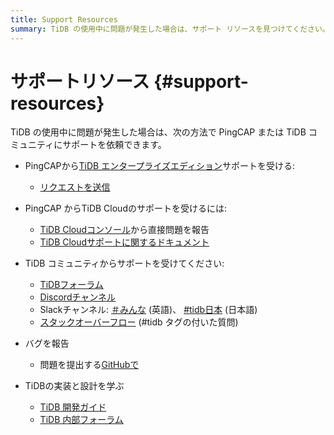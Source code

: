 ```yaml
---
title: Support Resources
summary: TiDB の使用中に問題が発生した場合は、サポート リソースを見つけてください。
---
```


# サポートリソース {#support-resources}

TiDB の使用中に問題が発生した場合は、次の方法で PingCAP または TiDB コミュニティにサポートを依頼できます。

-   PingCAPから[TiDB エンタープライズエディション](https://www.pingcap.com/tidb-enterprise/)サポートを受ける:

    -   [リクエストを送信](https://tidb.support.pingcap.com)

-   PingCAP からTiDB Cloudのサポートを受けるには:

    -   [TiDB Cloudコンソール](https://tidbcloud.com/)から直接問題を報告
    -   [TiDB Cloudサポートに関するドキュメント](https://docs.pingcap.com/tidbcloud/tidb-cloud-support)

-   TiDB コミュニティからサポートを受けてください:

    -   [TiDBフォーラム](https://ask.pingcap.com/)
    -   [Discordチャンネル](https://discord.gg/DQZ2dy3cuc?utm_source=doc)
    -   Slackチャンネル: [＃みんな](https://slack.tidb.io/invite?team=tidb-community&#x26;channel=everyone&#x26;ref=docs) (英語)、 [#tidb日本](https://slack.tidb.io/invite?team=tidb-community&#x26;channel=tidb-japan&#x26;ref=docs) (日本語)
    -   [スタックオーバーフロー](https://stackoverflow.com/questions/tagged/tidb) (#tidb タグの付いた質問)

-   バグを報告

    -   問題を提出する[GitHubで](https://github.com/pingcap/tidb/issues/new/choose)

-   TiDBの実装と設計を学ぶ

    -   [TiDB 開発ガイド](https://pingcap.github.io/tidb-dev-guide/)
    -   [TiDB 内部フォーラム](https://internals.tidb.io/)
